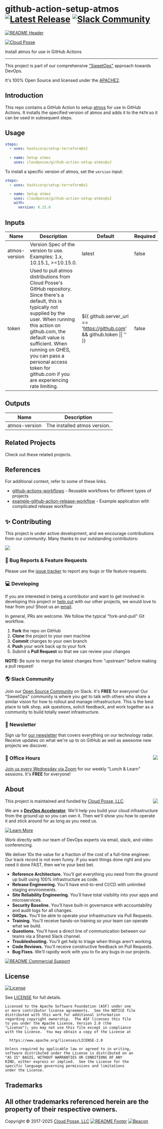 
<!-- markdownlint-disable -->
# github-action-setup-atmos [![Latest Release](https://img.shields.io/github/release/cloudposse/github-action-setup-atmos.svg)](https://github.com/cloudposse/github-action-setup-atmos/releases/latest) [![Slack Community](https://slack.cloudposse.com/badge.svg)](https://slack.cloudposse.com)
<!-- markdownlint-restore -->

[![README Header][readme_header_img]][readme_header_link]

[![Cloud Posse][logo]](https://cpco.io/homepage)

<!--




  ** DO NOT EDIT THIS FILE
  **
  ** This file was automatically generated by the `build-harness`.
  ** 1) Make all changes to `README.yaml`
  ** 2) Run `make init` (you only need to do this once)
  ** 3) Run`make readme` to rebuild this file.
  **
  ** (We maintain HUNDREDS of open source projects. This is how we maintain our sanity.)
  **





-->

Install atmos for use in GitHub Actions

---

This project is part of our comprehensive ["SweetOps"](https://cpco.io/sweetops) approach towards DevOps.


It's 100% Open Source and licensed under the [APACHE2](LICENSE).












## Introduction

This repo contains a GitHub Action to setup [atmos](https://github.com/cloudposse/atmos) for use in GitHub Actions. It 
installs the specified version of atmos and adds it to the `PATH` so it can be used in subsequent steps. 



## Usage



```yaml
steps:
  - uses: hashicorp/setup-terraform@v2
  
  - name: Setup atmos
    uses: cloudposse/github-action-setup-atmos@v2
````

To install a specific version of atmos, set the `version` input:

```yaml
steps:
  - uses: hashicorp/setup-terraform@v2

  - name: Setup atmos
    uses: cloudposse/github-action-setup-atmos@v2
    with:
      version: 0.15.0
````






<!-- markdownlint-disable -->

## Inputs

| Name | Description | Default | Required |
|------|-------------|---------|----------|
| atmos-version | Version Spec of the version to use. Examples: 1.x, 10.15.1, >=10.15.0. | latest | false |
| token | Used to pull atmos distributions from Cloud Posse's GitHub repository. Since there's a default, this is typically not supplied by the user. When running this action on github.com, the default value is sufficient. When running on GHES, you can pass a personal access token for github.com if you are experiencing rate limiting. | ${{ github.server\_url == 'https://github.com' && github.token \|\| '' }} | false |


## Outputs

| Name | Description |
|------|-------------|
| atmos-version | The installed atmos version. |
<!-- markdownlint-restore -->


## Related Projects

Check out these related projects.



## References

For additional context, refer to some of these links.

- [github-actions-workflows](https://github.com/cloudposse/github-actions-workflows) - Reusable workflows for different types of projects
- [example-github-action-release-workflow](https://github.com/cloudposse/example-github-action-release-workflow) - Example application with complicated release workflow


## ✨ Contributing

This project is under active development, and we encourage contributions from our community. 
Many thanks to our outstanding contributors:

<a href="https://github.com/cloudposse/github-action-setup-atmos/graphs/contributors">
  <img src="https://contrib.rocks/image?repo=cloudposse/github-action-setup-atmos&max=24" />
</a>

### 🐛 Bug Reports & Feature Requests

Please use the [issue tracker](https://github.com/cloudposse/github-action-setup-atmos/issues) to report any bugs or file feature requests.

### 💻 Developing

If you are interested in being a contributor and want to get involved in developing this project or [help out](https://cpco.io/help-out) with our other projects, we would love to hear from you! Shoot us an [email][email].

In general, PRs are welcome. We follow the typical "fork-and-pull" Git workflow.

 1. **Fork** the repo on GitHub
 2. **Clone** the project to your own machine
 3. **Commit** changes to your own branch
 4. **Push** your work back up to your fork
 5. Submit a **Pull Request** so that we can review your changes

**NOTE:** Be sure to merge the latest changes from "upstream" before making a pull request!

### 🌎 Slack Community

Join our [Open Source Community][slack] on Slack. It's **FREE** for everyone! Our "SweetOps" community is where you get to talk with others who share a similar vision for how to rollout and manage infrastructure. This is the best place to talk shop, ask questions, solicit feedback, and work together as a community to build totally *sweet* infrastructure.

### 📰 Newsletter

Sign up for [our newsletter][newsletter] that covers everything on our technology radar.  Receive updates on what we're up to on GitHub as well as awesome new projects we discover.

### 📆 Office Hours <img src="https://img.cloudposse.com/fit-in/200x200/https://cloudposse.com/wp-content/uploads/2019/08/Powered-by-Zoom.png" align="right" />

[Join us every Wednesday via Zoom][office_hours] for our weekly "Lunch & Learn" sessions. It's **FREE** for everyone!

## About 

This project is maintained and funded by [Cloud Posse, LLC][website]. 
<a href="https://cpco.io/homepage"><img src="https://cloudposse.com/logo-300x69.svg" align="right" /></a>

We are a [**DevOps Accelerator**][commercial_support]. We'll help you build your cloud infrastructure from the ground up so you can own it. Then we'll show you how to operate it and stick around for as long as you need us.

[![Learn More](https://img.shields.io/badge/learn%20more-success.svg?style=for-the-badge)][commercial_support]

Work directly with our team of DevOps experts via email, slack, and video conferencing.

We deliver 10x the value for a fraction of the cost of a full-time engineer. Our track record is not even funny. If you want things done right and you need it done FAST, then we're your best bet.

- **Reference Architecture.** You'll get everything you need from the ground up built using 100% infrastructure as code.
- **Release Engineering.** You'll have end-to-end CI/CD with unlimited staging environments.
- **Site Reliability Engineering.** You'll have total visibility into your apps and microservices.
- **Security Baseline.** You'll have built-in governance with accountability and audit logs for all changes.
- **GitOps.** You'll be able to operate your infrastructure via Pull Requests.
- **Training.** You'll receive hands-on training so your team can operate what we build.
- **Questions.** You'll have a direct line of communication between our teams via a Shared Slack channel.
- **Troubleshooting.** You'll get help to triage when things aren't working.
- **Code Reviews.** You'll receive constructive feedback on Pull Requests.
- **Bug Fixes.** We'll rapidly work with you to fix any bugs in our projects.

[![README Commercial Support][readme_commercial_support_img]][readme_commercial_support_link]
## License

[![License](https://img.shields.io/badge/License-Apache%202.0-blue.svg)](https://opensource.org/licenses/Apache-2.0)

See [LICENSE](LICENSE) for full details.

```text
Licensed to the Apache Software Foundation (ASF) under one
or more contributor license agreements.  See the NOTICE file
distributed with this work for additional information
regarding copyright ownership.  The ASF licenses this file
to you under the Apache License, Version 2.0 (the
"License"); you may not use this file except in compliance
with the License.  You may obtain a copy of the License at

  https://www.apache.org/licenses/LICENSE-2.0

Unless required by applicable law or agreed to in writing,
software distributed under the License is distributed on an
"AS IS" BASIS, WITHOUT WARRANTIES OR CONDITIONS OF ANY
KIND, either express or implied.  See the License for the
specific language governing permissions and limitations
under the License.
```

## Trademarks

All other trademarks referenced herein are the property of their respective owners.
---
Copyright © 2017-2025 [Cloud Posse, LLC](https://cpco.io/copyright)
[![README Footer][readme_footer_img]][readme_footer_link]
[![Beacon][beacon]][website]
<!-- markdownlint-disable -->
  [logo]: https://cloudposse.com/logo-300x69.svg
  [docs]: https://cpco.io/docs?utm_source=github&utm_medium=readme&utm_campaign=cloudposse/github-action-setup-atmos&utm_content=docs
  [website]: https://cpco.io/homepage?utm_source=github&utm_medium=readme&utm_campaign=cloudposse/github-action-setup-atmos&utm_content=website
  [github]: https://cpco.io/github?utm_source=github&utm_medium=readme&utm_campaign=cloudposse/github-action-setup-atmos&utm_content=github
  [jobs]: https://cpco.io/jobs?utm_source=github&utm_medium=readme&utm_campaign=cloudposse/github-action-setup-atmos&utm_content=jobs
  [hire]: https://cpco.io/hire?utm_source=github&utm_medium=readme&utm_campaign=cloudposse/github-action-setup-atmos&utm_content=hire
  [slack]: https://cpco.io/slack?utm_source=github&utm_medium=readme&utm_campaign=cloudposse/github-action-setup-atmos&utm_content=slack
  [twitter]: https://cpco.io/twitter?utm_source=github&utm_medium=readme&utm_campaign=cloudposse/github-action-setup-atmos&utm_content=twitter
  [office_hours]: https://cloudposse.com/office-hours?utm_source=github&utm_medium=readme&utm_campaign=cloudposse/github-action-setup-atmos&utm_content=office_hours
  [newsletter]: https://cpco.io/newsletter?utm_source=github&utm_medium=readme&utm_campaign=cloudposse/github-action-setup-atmos&utm_content=newsletter
  [email]: https://cpco.io/email?utm_source=github&utm_medium=readme&utm_campaign=cloudposse/github-action-setup-atmos&utm_content=email
  [commercial_support]: https://cpco.io/commercial-support?utm_source=github&utm_medium=readme&utm_campaign=cloudposse/github-action-setup-atmos&utm_content=commercial_support
  [we_love_open_source]: https://cpco.io/we-love-open-source?utm_source=github&utm_medium=readme&utm_campaign=cloudposse/github-action-setup-atmos&utm_content=we_love_open_source
  [terraform_modules]: https://cpco.io/terraform-modules?utm_source=github&utm_medium=readme&utm_campaign=cloudposse/github-action-setup-atmos&utm_content=terraform_modules
  [readme_header_img]: https://cloudposse.com/readme/header/img
  [readme_header_link]: https://cloudposse.com/readme/header/link?utm_source=github&utm_medium=readme&utm_campaign=cloudposse/github-action-setup-atmos&utm_content=readme_header_link
  [readme_footer_img]: https://cloudposse.com/readme/footer/img
  [readme_footer_link]: https://cloudposse.com/readme/footer/link?utm_source=github&utm_medium=readme&utm_campaign=cloudposse/github-action-setup-atmos&utm_content=readme_footer_link
  [readme_commercial_support_img]: https://cloudposse.com/readme/commercial-support/img
  [readme_commercial_support_link]: https://cloudposse.com/readme/commercial-support/link?utm_source=github&utm_medium=readme&utm_campaign=cloudposse/github-action-setup-atmos&utm_content=readme_commercial_support_link
  [beacon]: https://ga-beacon.cloudposse.com/UA-76589703-4/cloudposse/github-action-setup-atmos?pixel&cs=github&cm=readme&an=github-action-setup-atmos
<!-- markdownlint-restore -->
